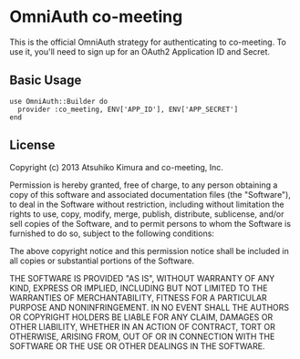 # OmniAuth co-meeting

This is the official OmniAuth strategy for authenticating to co-meeting. To
use it, you'll need to sign up for an OAuth2 Application ID and Secret.

## Basic Usage

    use OmniAuth::Builder do
      provider :co_meeting, ENV['APP_ID'], ENV['APP_SECRET']
    end

## License

Copyright (c) 2013 Atsuhiko Kimura and co-meeting, Inc.

Permission is hereby granted, free of charge, to any person obtaining a copy of this software and associated documentation files (the "Software"), to deal in the Software without restriction, including without limitation the rights to use, copy, modify, merge, publish, distribute, sublicense, and/or sell copies of the Software, and to permit persons to whom the Software is furnished to do so, subject to the following conditions:

The above copyright notice and this permission notice shall be included in all copies or substantial portions of the Software.

THE SOFTWARE IS PROVIDED "AS IS", WITHOUT WARRANTY OF ANY KIND, EXPRESS OR IMPLIED, INCLUDING BUT NOT LIMITED TO THE WARRANTIES OF MERCHANTABILITY, FITNESS FOR A PARTICULAR PURPOSE AND NONINFRINGEMENT. IN NO EVENT SHALL THE AUTHORS OR COPYRIGHT HOLDERS BE LIABLE FOR ANY CLAIM, DAMAGES OR OTHER LIABILITY, WHETHER IN AN ACTION OF CONTRACT, TORT OR OTHERWISE, ARISING FROM, OUT OF OR IN CONNECTION WITH THE SOFTWARE OR THE USE OR OTHER DEALINGS IN THE SOFTWARE.

